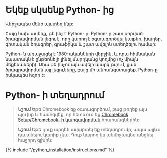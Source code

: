 # Եկեք սկսենք Python- ից

Վերջապես մենք այստեղ ենք:

Բայց նախ ասենք, թե ինչ է Python- ը: Python- ը շատ սիրված ծրագրավորման լեզու է, որը կարող է օգտագործվել կայքեր, խաղեր, գիտական ​​ծրագրեր, գրաֆիկա և շատ ավելին ստեղծելու համար:

Python- ն առաջացել է 1980-ականների վերջին, և դրա հիմնական նպատակն է ընթեռնելի լինել մարդկանց կողմից (ոչ միայն մեքենաների): Ահա թե ինչու այն ավելի պարզ թվում, քան ծրագրավորման այլ լեզուները, բայց մի անհանգստացեք. Python-ը իսկապես հզոր է:

# Python- ի տեղադրում

> **Նշում** Եթե Chromebook եք օգտագործում, բաց թողեք այս գլուխը և համոզվեք, որ հետևում եք [Chromebook Setup/Chromebook- ի կարգավորման](../chromebook_setup/README.md) հրահանգներին:
> 
> **Նշում** Եթե դուք արդեն ավարտել եք տեղադրումը, ապա այլևս դա անելու կարիք չկա. Դուք կարող եք անմիջապես անցնել հաջորդ գլխին:

{% include "/python_installation/instructions.md" %}